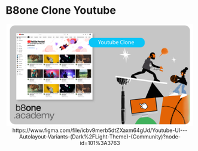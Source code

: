# B8one Clone Youtube
<p align="center"><img src="https://raw.githubusercontent.com/devartes/B8one-Clone-Youtube/master/github%20b8one-01.png" width="500px"></br>
https://www.figma.com/file/icbv9merb5dtZXaxm64gUd/Youtube-UI---Autolayout-Variants-(Dark%2FLight-Theme)-(Community)?node-id=101%3A3763</p>

